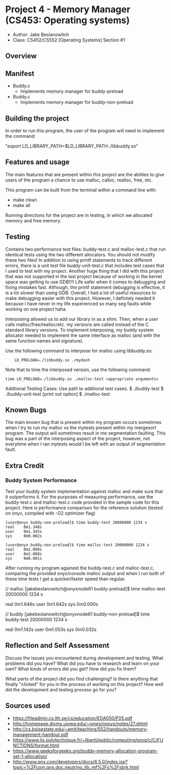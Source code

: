 # Project 4 - Memory Manager (CS453: Operating systems) 

* Author: Jake Beslanowitch
* Class: CS452/CS552 [Operating Systems] Section #1

## Overview


## Manifest

- Buddy.c
	- Implements memory manager for buddy-preload
- Buddy.c
	- Implements memory manager for buddy-non-preload

## Building the project

In order to run this program, the user of the program will need to implement the command:

"export LD_LIBRARY_PATH=$LD_LIBRARY_PATH:./libbuddy.so"

## Features and usage

The main features that are present within this project are the abilties to give users of the program a chance to use malloc, calloc, realloc, free, etc.

This program can be built from the terminal within a command line with:
- make clean
- make all

Running directions for the project are in testing, in which
we allocated memory and free memory. 

## Testing
Contains two performance test files: buddy-test.c and malloc-test.c that run identical tests using the two different allocators. You should not modify these two files! In addition to using printf statements to track different errors, there is a unit test file buddy-unit-test.c that includes test cases that I used to test with my project. Another huge thing that I did with this project that was not supported in the last project because of working in the kernel space was getting to use GDB!!!! Life safer when it comes to debugging and fixing mistakes fast. Although, the printf statement debugging is effective, it is a lot slower than using GDB. Overall, I had a lot of useful resources to make debugging easier with this project. However, I defintely needed it because I have never in my life experienced so many seg faults while working on one project haha. 

Interposing allowed us to add our library in as a shim. Then, when a user calls malloc/free/realloc/etc. my versions are called instead of the C standard library versions.  To implement interposing, my buddy system allocator needed to implement the same interface as malloc (and with the same function names and signature).

Use the following command to interpose for malloc using libbuddy.so:

```console
    LD_PRELOAD=./libbuddy.so ./mydash
```

Note that to time the interposed version, use the following command:

```console
time LD_PRELOAD=./libbuddy.so ./malloc-test <appropriate arguments>
```
Addtional Testing Cases:
	Use path to addtional test cases. 
		$ ./buddy-test 
		$ ./buddy-unit-test [print out option]
		$ ./malloc-test 

## Known Bugs

The main known bug that is present within my program occurs sometimes when I try to run my malloc vs the mytests present within my mergesort program. The output will sometimes result in me segmentation faulting. This bug was a part of the interposing aspect of the project, however, not everytime when I ran mytests would I be left with an output of segmentation fault. 


## Extra Credit 

### Buddy System Performance
Test your buddy system implementation against malloc and make sure that it outperforms it. For the purposes of measuring performance, use the buddy-test.c and malloc-test.c code provided in the sample code for this project. Here is performance comparison for the reference solution (tested on onyx, compiled with -O2 optimizer flag)

```console
[user@onyx buddy-non-preload]$ time buddy-test 20000000 1234 s
real    0m1.348s
user    0m1.345s
sys     0m0.002s

[user@onyx buddy-non-preload]$ time malloc-test 20000000 1234 s      
real    0m2.090s
user    0m2.088s
sys     0m0.001s
```
After running my program againest the buddy-test.c and malloc-test.c, comparing the provided onyx/console malloc output and when I run both of these time tests I get a quicker/faster speed than regular. 

// malloc
[jakebeslanowitch@onyxnode61 buddy-preload]$ time malloc-test 20000000 1234 s

real	0m1.646s
user	0m1.642s
sys	    0m0.000s

// buddy
[jakebeslanowitch@onyxnode61 buddy-non-preload]$ time buddy-test 20000000 1234 s

real	0m1.142s
user	0m1.053s
sys	0m0.032s


## Reflection and Self Assessment

Discuss the issues you encountered during development and testing. What
problems did you have? What did you have to research and learn on your
own? What kinds of errors did you get? How did you fix them?

What parts of the project did you find challenging? Is there anything that
finally "clicked" for you in the process of working on this project? How well
did the development and testing process go for you?

## Sources used

- https://fileadmin.cs.lth.se/cs/education/EDA050/F05.pdf
- http://homepage.divms.uiowa.edu/~jones/opsys/notes/27.shtml
- http://cs.boisestate.edu/~amit/teaching/552/handouts/memory-management-handout.pdf
- https://www.lix.polytechnique.fr/~liberti/public/computing/prog/c/C/FUNCTIONS/format.html
- https://www.geeksforgeeks.org/buddy-memory-allocation-program-set-1-allocation/
- http://www.qnx.com/developers/docs/6.5.0/index.jsp?topic=%2Fcom.qnx.doc.neutrino_lib_ref%2Fs%2Fsbrk.html
